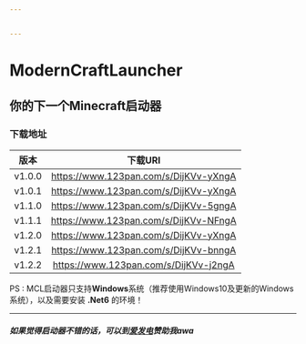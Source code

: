 ```yaml
---


---
```


<h1 id="moderncraftlauncher"><span class="prefix"></span><span class="content">ModernCraftLauncher</span><span class="suffix"></span></h1>
<h2 id="你的下一个minecraft启动器"><span class="prefix"></span><span class="content">你的下一个Minecraft启动器</span><span class="suffix"></span></h2>
<h3 id="下载地址"><span class="prefix"></span><span class="content">下载地址</span><span class="suffix"></span></h3>

<table>
<thead>
<tr>
<th align="center">版本</th>
<th align="center">下载URI</th>
</tr>
</thead>
<tbody>
<tr>
<td align="center">v1.0.0</td>
<td align="center"><a href="https://www.123pan.com/s/DijKVv-yXngA">https://www.123pan.com/s/DijKVv-yXngA</a></td>
</tr>
<tr>
<td align="center">v1.0.1</td>
<td align="center"><a href="https://www.123pan.com/s/DijKVv-yXngA">https://www.123pan.com/s/DijKVv-yXngA</a></td>
</tr>
<tr>
<td align="center">v1.1.0</td>
<td align="center"><a href="https://www.123pan.com/s/DijKVv-5gngA">https://www.123pan.com/s/DijKVv-5gngA</a></td>
</tr>
<tr>
<td align="center">v1.1.1</td>
<td align="center"><a href="https://www.123pan.com/s/DijKVv-NFngA">https://www.123pan.com/s/DijKVv-NFngA</a></td>
</tr>
<tr>
<td align="center">v1.2.0</td>
<td align="center"><a href="https://www.123pan.com/s/DijKVv-yXngA">https://www.123pan.com/s/DijKVv-yXngA</a></td>
</tr>
<tr>
<td align="center">v1.2.1</td>
<td align="center"><a href="https://www.123pan.com/s/DijKVv-bnngA">https://www.123pan.com/s/DijKVv-bnngA</a></td>
</tr>
<tr>
<td align="center">v1.2.2</td>
<td align="center"><a href="https://www.123pan.com/s/DijKVv-j2ngA">https://www.123pan.com/s/DijKVv-j2ngA</a></td>
</tr>
</tbody>
</table><p>PS : MCL启动器只支持<strong>Windows</strong>系统（推荐使用Windows10及更新的Windows系统），以及需要安装 <strong>.Net6</strong> 的环境！</p>
<hr>
<h5 id="如果觉得启动器不错的话，可以到爱发电赞助我awa"><span class="prefix"></span><span class="content">如果觉得启动器不错的话，可以到<a href="https://afdian.net/a/mcl888">爱发电</a>赞助我awa</span><span class="suffix"></span></h5>

